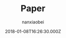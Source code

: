---
title: Paper
github: https://github.com/nanxiaobei/hugo-paper
demo: https://hugo-paper.vercel.app/
author: nanxiaobei
ssg:
  - Hugo
cms:
  - Markdown
date: 2018-01-08T16:26:30.000Z
description: 🌩 A simple, clean, flexible Hugo theme
draft: false
publish_date: '2018-01-08T16:26:30Z'
update_date: '2023-01-27T09:25:12Z'
github_star: 1348
github_fork: 300
---